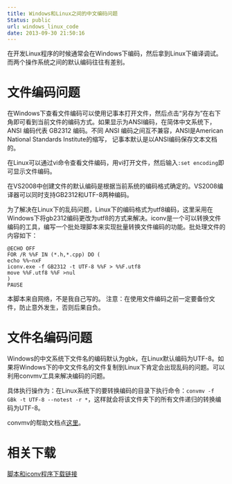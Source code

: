 ```yaml
---
title: Windows和Linux之间的中文编码问题
Status: public
url: windows_linux_code
date: 2013-09-30 21:50:16
---
```


在开发Linux程序的时候通常会在Windows下编码，然后拿到Linux下编译调试。而两个操作系统之间的默认编码往往有差别。

# 文件编码问题
在Windows下查看文件编码可以使用记事本打开文件，然后点击“另存为”在右下角即可看到当前文件的编码方式。如果显示为ANSI编码，在简体中文系统下，ANSI 编码代表 GB2312 编码。不同 ANSI 编码之间互不兼容，ANSI是American National Standards Institute的缩写， 记事本默认是以ANSI编码保存文本文档的。

在Linux可以通过vi命令查看文件编码，用vi打开文件，然后输入`:set encoding`即可显示文件编码。

在VS2008中创建文件的默认编码是根据当前系统的编码格式确定的。VS2008编译器可以同时支持GB2312和UTF-8两种编码。

为了解决在Linux下的乱码问题，Linux下的编码格式为utf8编码，这里采用在Windows下将gb2312编码更改为utf8的方式来解决。iconv是一个可以转换文件编码的工具，编写一个批处理脚本来实现批量转换文件编码的功能。批处理文件的内容如下：
```
@ECHO OFF
FOR /R %%F IN (*.h,*.cpp) DO (
echo %%~nxF
iconv.exe -f GB2312 -t UTF-8 %%F > %%F.utf8
move %%F.utf8 %%F >nul
)
PAUSE
```
本脚本来自网络，不是我自己写的。
注意：在使用文件编码之前一定要备份文件，防止意外发生，否则后果自负。

# 文件名编码问题
Windows的中文系统下文件名的编码默认为gbk，在Linux默认编码为UTF-8。如果将Windows下的中文文件名的文件复制到Linux下肯定会出现乱码的问题。可以利用convmv工具来解决编码的问题。

具体执行操作为：在Linux系统下的要转换编码的目录下执行命令：`convmv -f GBk -t UTF-8 --notest -r *`，这样就会将该文件夹下的所有文件递归的转换编码为UTF-8。

convmv的帮助文档点[这里](http://www.j3e.de/linux/convmv/man/)。

# 相关下载
[脚本和iconv程序下载链接](http://pan.baidu.com/s/19UbCG)